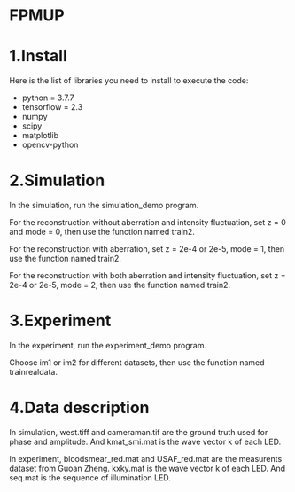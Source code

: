 # FPMUP
# 1.Install

Here is the list of libraries you need to install to execute the code:

- python = 3.7.7
- tensorflow = 2.3
- numpy
- scipy
- matplotlib
- opencv-python

# 2.Simulation

In the simulation, run the simulation_demo program.

For the reconstruction without aberration and intensity fluctuation, set z = 0 and mode = 0, then use the function named train2.

For the reconstruction with aberration, set z = 2e-4 or 2e-5, mode = 1, then use the function named train2.

For the reconstruction with both aberration and intensity fluctuation, set z = 2e-4 or 2e-5, mode = 2, then use the function named train2.

# 3.Experiment

In the experiment, run the experiment_demo program.

Choose im1 or im2 for different datasets, then use the function named trainrealdata.

# 4.Data description
In simulation, west.tiff and cameraman.tif are the ground truth used for phase and amplitude. And kmat_smi.mat is the wave vector k of each LED.

In experiment, bloodsmear_red.mat and USAF_red.mat are the measurents dataset from Guoan Zheng. kxky.mat is the wave vector k of each LED. And seq.mat is the sequence of illumination LED.


